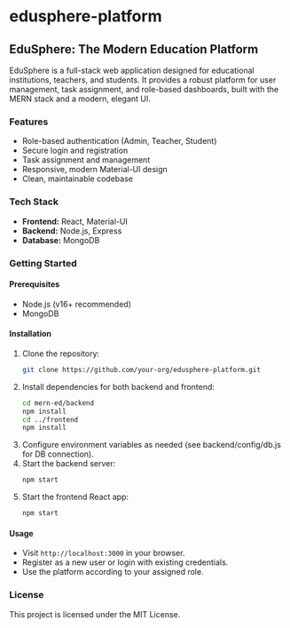 # edusphere-platform

## EduSphere: The Modern Education Platform

EduSphere is a full-stack web application designed for educational institutions, teachers, and students. It provides a robust platform for user management, task assignment, and role-based dashboards, built with the MERN stack and a modern, elegant UI.

### Features
- Role-based authentication (Admin, Teacher, Student)
- Secure login and registration
- Task assignment and management
- Responsive, modern Material-UI design
- Clean, maintainable codebase

### Tech Stack
- **Frontend:** React, Material-UI
- **Backend:** Node.js, Express
- **Database:** MongoDB

### Getting Started

#### Prerequisites
- Node.js (v16+ recommended)
- MongoDB

#### Installation
1. Clone the repository:
   ```bash
   git clone https://github.com/your-org/edusphere-platform.git
   ```
2. Install dependencies for both backend and frontend:
   ```bash
   cd mern-ed/backend
   npm install
   cd ../frontend
   npm install
   ```
3. Configure environment variables as needed (see backend/config/db.js for DB connection).
4. Start the backend server:
   ```bash
   npm start
   ```
5. Start the frontend React app:
   ```bash
   npm start
   ```

#### Usage
- Visit `http://localhost:3000` in your browser.
- Register as a new user or login with existing credentials.
- Use the platform according to your assigned role.

### License
This project is licensed under the MIT License. 